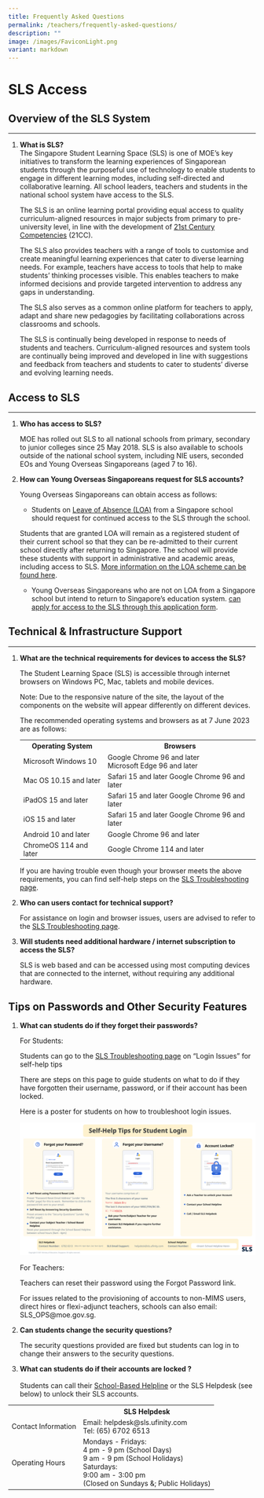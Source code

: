 ```yaml
---
title: Frequently Asked Questions
permalink: /teachers/frequently-asked-questions/
description: ""
image: /images/FaviconLight.png
variant: markdown
---
```

<h1>SLS Access</h1>

<h2 id="overview-of-sls-system">Overview of the SLS System</h2>
<hr>
<ol>
<li><p><strong>What is SLS?</strong> 
<br>The Singapore Student Learning Space (SLS) is one of MOE’s key initiatives to transform the learning experiences of Singaporean students through the purposeful use of technology to enable students to engage in different learning modes, including self-directed and collaborative learning. All school leaders, teachers and students in the national school system have access to the SLS.</p>
<p> The SLS is an online learning portal providing equal access to quality curriculum-aligned resources in major subjects from primary to pre-university level, in line with the development of <a target="_blank" href="https://www.moe.gov.sg/education-in-sg/21st-century-competencies">21st Century Competencies</a> (21CC).</p>
<p> The SLS also provides teachers with a range of tools to customise and create meaningful learning experiences that cater to diverse learning needs. For example, teachers have access to tools that help to make students’ thinking processes visible. This enables teachers to make informed decisions and provide targeted intervention to address any gaps in understanding.</p>
<p> The SLS also serves as a common online platform for teachers to apply, adapt and share new pedagogies by facilitating collaborations across classrooms and schools.</p>
<p> The SLS is continually being developed in response to needs of students and teachers. Curriculum-aligned resources and system tools are continually being improved and developed in line with suggestions and feedback from teachers and students to cater to students’ diverse and evolving learning needs.</p>
</li>
</ol>
<h2 id="access-to-sls">Access to SLS</h2>
<hr>
<ol>
<li><p><strong>Who has access to SLS?</strong></p>
<p> MOE has rolled out SLS to all national schools from primary, secondary to junior colleges since 25 May 2018. SLS is also available to schools outside of the national school system, including NIE users, seconded EOs and Young Overseas Singaporeans (aged 7 to 16).</p>
</li>
<li><p><strong>How can Young Overseas Singaporeans request for SLS accounts?</strong></p>
<p> Young Overseas Singaporeans can obtain access as follows:</p>
</li>
<ul><li>Students on <a target="_blank" href="https://go.gov.sg/loa">Leave of Absence (LOA)</a> from a Singapore school should request for continued access to the SLS through the school.</li></ul>
<p>Students that are granted LOA will remain as a registered student of their current school so that they can be re-admitted to their current school directly after returning to Singapore. The school will provide these students with support in administrative and academic areas, including access to SLS. <a target="_blank" href="https://go.gov.sg/loa">More information on the LOA scheme can be found here</a>.</p>

<ul><li>Young Overseas Singaporeans who are not on LOA from a Singapore school but intend to return to Singapore’s education system.
<a target="_blank" href="https://go.gov.sg/applyforsls">can apply for access to the SLS through this application form</a>.
</li></ul></ol>
<h2 id="technical-amp-infrastructure-support">Technical &amp; Infrastructure Support</h2>
<hr>
<ol><li><p><strong>What are the technical requirements for devices to access the SLS?</strong> <br></p>
<p> The Student Learning Space (SLS) is accessible through internet browsers on Windows PC, Mac, tablets and mobile devices.</p>
<p> Note: Due to the responsive nature of the site, the layout of the components on the website will appear differently on different devices.</p>
<p> The recommended operating systems and browsers as at 7 June 2023 are as follows:</p></li>
<table><tbody><tr>
<th>Operating System</th>
<th>Browsers</th></tr>
<tr><td>Microsoft Windows 10</td><td>Google Chrome 96 and later<br>    Microsoft Edge 96 and later</td></tr>
<tr><td>Mac OS 10.15 and later</td><td>Safari 15 and later
            Google Chrome 96 and later</td></tr>
<tr><td>iPadOS 15 and later</td><td>Safari 15 and later
            Google Chrome 96 and later</td></tr><tr><td>iOS 15 and later</td><td>Safari 15 and later
            Google Chrome 96 and later</td></tr>    <tr><td>Android 10 and later</td><td>Google Chrome 96 and later</td></tr>
<tr><td>ChromeOS 114 and later</td><td>Google Chrome 114 and later</td></tr></tbody></table>
<p>If you are having trouble even though your browser meets the above requirements, you can find self-help steps on the <a target="_blank" href="/login-troubleshooting/authentication/index/">SLS Troubleshooting page</a>.</p>
<li><strong>Who can users contact for technical support?</strong>
<p>For assistance on login and browser issues, users are advised to refer to the <a target="_blank" href="/login-troubleshooting/authentication/index/">SLS Troubleshooting page</a>.</p>
</li>
<li><p><strong>Will students need additional hardware / internet subscription to access the SLS?</strong></p>
<p> SLS is web based and can be accessed using most computing devices that are connected to the internet, without requiring any additional hardware.</p>
</li>
</ol>
<h2 id="tips-on-passwords-and-other-security-features">Tips on Passwords and Other Security Features</h2>
<ol>
<li><p><strong>What can students do if they forget their passwords?</strong></p>
<p> For Students:</p>
<p> Students can go to the <a target="_blank" href="/login-troubleshooting/authentication/index/">SLS Troubleshooting page</a> on “Login Issues” for self-help tips</p>
<p> There are steps on this page to guide students on what to do if they have forgotten their username, password, or if their account has been locked.</p>
<p> Here is a poster for students on how to troubleshoot login issues.</p>
</li>
<p><a href="/images/4Troubleshooting/Self-help%20tips%20for%20student%20login.png" target="_blank"><img src="/images/4Troubleshooting/Self-help%20tips%20for%20student%20login.png"></a></p>
<p>For Teachers:</p>
<p>Teachers can reset their password using the Forgot Password link.</p>
<p>For issues related to the provisioning of accounts to non-MIMS users, direct hires or flexi-adjunct teachers, schools can also email: SLS_OPS@moe.gov.sg.</p>
<li><p><strong>Can students change the security questions?</strong></p>
<p> The security questions provided are fixed but students can log in to change their answers to the security questions.</p>
</li>
<li><p><strong>What can students do if their accounts are locked ?</strong><br><br>
Students can call their <a target="_blank" href="/login-troubleshooting/get-help/get-help-from-your-school/">School-Based Helpline</a> or the SLS Helpdesk (see below) to unlock their SLS accounts.</p>
</li>
</ol>
<table><tbody><tr>
<th></th><th>SLS Helpdesk</th></tr><tr><td>Contact Information</td><td>Email: helpdesk@sls.ufinity.com
<br>Tel: (65) 6702 6513</td></tr><tr><td>Operating Hours</td><td>
Mondays - Fridays:
<br>4 pm - 9 pm (School Days)
<br>9 am - 9 pm (School Holidays)
<br>Saturdays:
<br>9:00 am - 3:00 pm
<br>(Closed on Sundays &amp;; Public Holidays)</td></tr></tbody></table>
